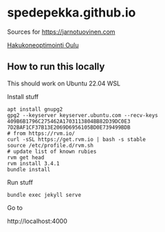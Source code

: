 # spedepekka.github.io

Sources for https://jarnotuovinen.com

[Hakukoneoptimointi Oulu](http://www.kranu.fi/hakukoneoptimointi/oulu)

## How to run this locally

This should work on Ubuntu 22.04 WSL

Install stuff

```
apt install gnupg2
gpg2 --keyserver keyserver.ubuntu.com --recv-keys 409B6B1796C275462A1703113804BB82D39DC0E3 7D2BAF1CF37B13E2069D6956105BD0E739499BDB
# from https://rvm.io/
curl -sSL https://get.rvm.io | bash -s stable
source /etc/profile.d/rvm.sh
# update list of known rubies
rvm get head
rvm install 3.4.1
bundle install
```

Run stuff

```
bundle exec jekyll serve
```

Go to

http://localhost:4000

